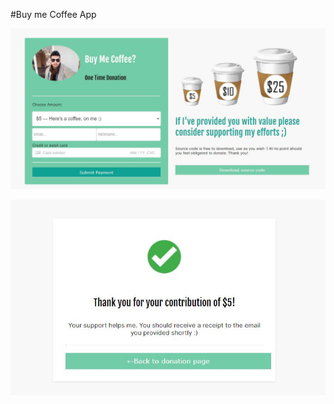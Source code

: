#Buy me Coffee App


![](https://github.com/Haashir-Shakeel/Project-Images/blob/main/buymeCoffee/homepage.JPG)

![](https://github.com/Haashir-Shakeel/Project-Images/blob/main/buymeCoffee/successpage.JPG)

